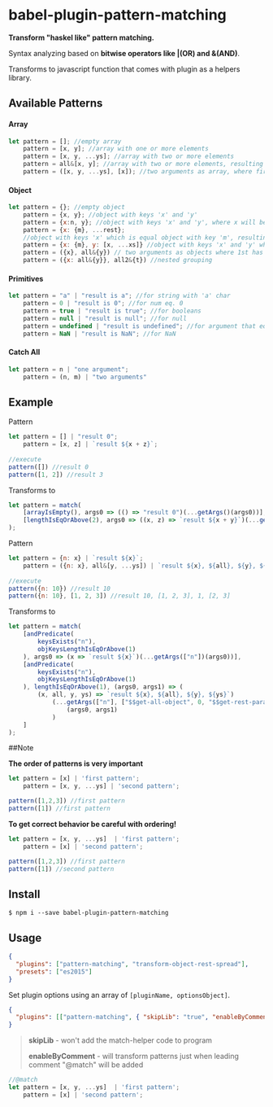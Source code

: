 babel-plugin-pattern-matching
=====

**Transform "haskel like" pattern matching.**

Syntax analyzing based on **bitwise operators like |(OR) and &(AND)**.
 
Transforms to javascript function that comes with plugin as a helpers library.

## Available Patterns

#### Array

```js
let pattern = []; //empty array
    pattern = [x, y]; //array with one or more elements
    pattern = [x, y, ...ys]; //array with two or more elements
    pattern = all&[x, y]; //array with two or more elements, resulting function will receive additional argument 'all' equal to whole array
    pattern = ([x, y, ...ys], [x]); //two arguments as array, where first length >= 2, second >= 1
```

#### Object

```js
let pattern = {}; //empty object
    pattern = {x, y}; //object with keys 'x' and 'y'
    pattern = {x:n, y}; //object with keys 'x' and 'y', where x will be renamed to n
    pattern = {x: {m}, ...rest};
    //object with keys 'x' which is equal object with key 'm', resulting function will receive additional arg. rest
    pattern = {x: {m}, y: [x, ...xs]} //object with keys 'x' and 'y' where y is array that has at least one element
    pattern = ({x}, all&{y}) // two arguments as objects where 1st has x property, second has 'y', 'all' - grouping
    pattern = ({x: all&{y}}, all2&{t}) //nested grouping   
```

#### Primitives

```js
let pattern = "a" | "result is a"; //for string with 'a' char
    pattern = 0 | "result is 0"; //for num eq. 0
    pattern = true | "result is true"; //for booleans
    pattern = null | "result is null"; //for null
    pattern = undefined | "result is undefined"; //for argument that eq. void 0
    pattern = NaN | "result is NaN"; //for NaN 
```

#### Catch All

```js
let pattern = n | "one argument";
    pattern = (n, m) | "two arguments"
```

## Example

Pattern
```js
let pattern = [] | "result 0";
    pattern = [x, z] | `result ${x + z}`;   
 
//execute
pattern([]) //result 0
pattern([1, 2]) //result 3
```

Transforms to
```js
let pattern = match(
	[arrayIsEmpty(), args0 => (() => "result 0")(...getArgs()(args0))],
	[lengthIsEqOrAbove(2), args0 => ((x, z) => `result ${x + y}`)(...getArgs([0, 1])(args0))]
);
```

Pattern
```js
let pattern = {n: x} | `result ${x}`;
    pattern = ({n: x}, all&[y, ...ys]) | `result ${x}, ${all}, ${y}, ${ys}`;
  
//execute
pattern({n: 10}) //result 10
pattern({n: 10}, [1, 2, 3]) //result 10, [1, 2, 3], 1, [2, 3]
```

Transforms to
```js
let pattern = match(
	[andPredicate(
		keysExists("n"),
		objKeysLengthIsEqOrAbove(1)
	), args0 => (x => `result ${x}`)(...getArgs(["n"])(args0))],
	[andPredicate(
		keysExists("n"),
		objKeysLengthIsEqOrAbove(1)
	), lengthIsEqOrAbove(1), (args0, args1) => (
		(x, all, y, ys) => `result ${x}, ${all}, ${y}, ${ys}`)
			(...getArgs(["n"], ["$$get-all-object", 0, "$$get-rest-params"])
				(args0, args1)
			)
	]
);
```

##Note

**The order of patterns is very important**

```js
let pattern = [x] | 'first pattern'; 
    pattern = [x, y, ...ys] | 'second pattern'; 

pattern([1,2,3]) //first pattern
pattern([1]) //first pattern
````

**To get correct behavior be careful with ordering!**

```js
let pattern = [x, y, ...ys]  | 'first pattern'; 
    pattern = [x] | 'second pattern'; 

pattern([1,2,3]) //first pattern
pattern([1]) //second pattern
````

## Install

```shell
$ npm i --save babel-plugin-pattern-matching
```

## Usage

```json
{
  "plugins": ["pattern-matching", "transform-object-rest-spread"],
  "presets": ["es2015"]
}
```

Set plugin options using an array of `[pluginName, optionsObject]`.

```json
{
  "plugins": [["pattern-matching", { "skipLib": "true", "enableByComment": "true" }]]
}
```
> **skipLib** - won't add the match-helper code to program
>
> **enableByComment** - will transform patterns just when leading comment "@match" will be added
```js
//@match
let pattern = [x, y, ...ys]  | 'first pattern'; 
    pattern = [x] | 'second pattern'; 
```

